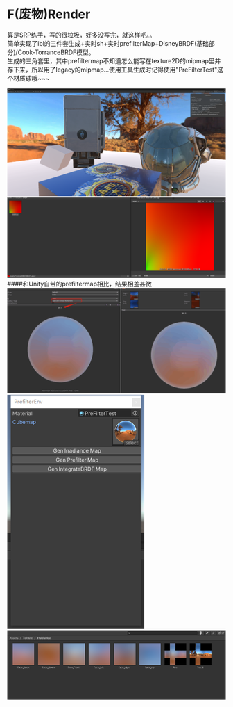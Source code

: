 # F(废物)Render

算是SRP练手，写的很垃圾，好多没写完，就这样吧。。<br>
简单实现了ibl的三件套生成+实时sh+实时prefilterMap+DisneyBRDF(基础部分)/Cook-TorranceBRDF模型。<br>
生成的三角套里，其中prefiltermap不知道怎么能写在texture2D的mipmap里并存下来，所以用了legacy的mipmap...使用工具生成时记得使用"PreFilterTest"这个材质球哦~~~<br>



![Image text](https://github.com/w199753/FRender/blob/master/Image/S_1.png)
![Image text](https://github.com/w199753/FRender/blob/master/Image/S_2.png)<br>
####和Unity自带的prefiltermap相比，结果相差甚微
![Image text](https://github.com/w199753/FRender/blob/master/Image/S_3.png)<br>
![Image text](https://github.com/w199753/FRender/blob/master/Image/S_4.png)<br>
![Image text](https://github.com/w199753/FRender/blob/master/Image/S_5.png)<br>

